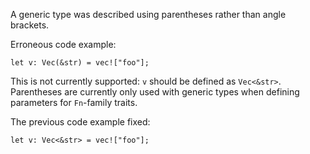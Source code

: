 A generic type was described using parentheses rather than angle brackets.

Erroneous code example:

```compile_fail,E0214
let v: Vec(&str) = vec!["foo"];
```

This is not currently supported: `v` should be defined as `Vec<&str>`.
Parentheses are currently only used with generic types when defining parameters
for `Fn`-family traits.

The previous code example fixed:

```
let v: Vec<&str> = vec!["foo"];
```
